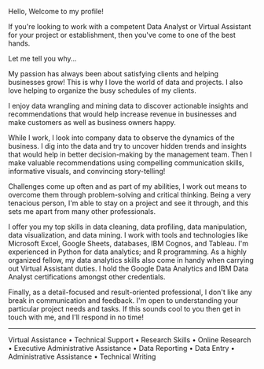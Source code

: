Hello, Welcome to my profile! 

If you're looking to work with a competent Data Analyst or Virtual Assistant for your project or establishment, then you've come to one of the best hands.

Let me tell you why...

My passion has always been about satisfying clients and helping businesses grow! This is why I love the world of data and projects. I also love helping to organize the busy schedules of my clients.

I enjoy data wrangling and mining data to discover actionable insights and recommendations that would help increase revenue in businesses and make customers as well as business owners happy. 

While I work, I look into company data to observe the dynamics of the business. I dig into the data and try to uncover hidden trends and insights that would help in better decision-making by the management team. Then I make valuable recommendations using compelling communication skills, informative visuals, and convincing story-telling!

Challenges come up often and as part of my abilities, I work out means to overcome them through problem-solving and critical thinking. Being a very tenacious person, I'm able to stay on a project and see it through, and this sets me apart from many other professionals.

I offer you my top skills in data cleaning, data profiling, data manipulation, data visualization, and data mining. I work with tools and technologies like Microsoft Excel, Google Sheets, databases, IBM Cognos, and Tableau. I'm experienced in Python for data analytics; and R programming. As a highly organized fellow, my data analytics skills also come in handy when carrying out Virtual Assistant duties. I hold the Google Data Analytics and IBM Data Analyst certifications amongst other credentials.

Finally, as a detail-focused and result-oriented professional, I don't like any break in communication and feedback. I'm open to understanding your particular project needs and tasks. If this sounds cool to you then get in touch with me, and I'll respond in no time!

------------------------------------------------------------------------------------------------------------------

Virtual Assistance • Technical Support • Research Skills • Online Research • Executive Administrative Assistance • Data Reporting • Data Entry • Administrative Assistance • Technical Writing
